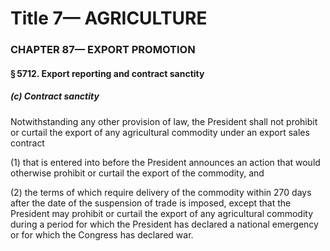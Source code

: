 
# Title 7— AGRICULTURE
### CHAPTER 87— EXPORT PROMOTION
#### § 5712. Export reporting and contract sanctity
##### (c) Contract sanctity

Notwithstanding any other provision of law, the President shall not prohibit or curtail the export of any agricultural commodity under an export sales contract

(1) that is entered into before the President announces an action that would otherwise prohibit or curtail the export of the commodity, and

(2) the terms of which require delivery of the commodity within 270 days after the date of the suspension of trade is imposed, except that the President may prohibit or curtail the export of any agricultural commodity during a period for which the President has declared a national emergency or for which the Congress has declared war.
